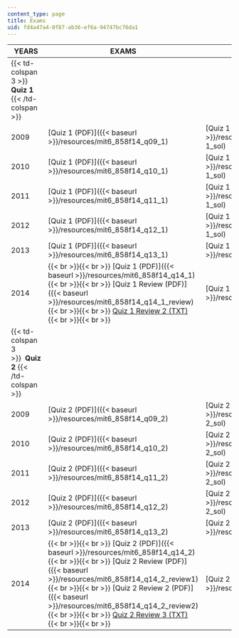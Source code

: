 ```yaml
---
content_type: page
title: Exams
uid: fd4a47a4-0f87-ab36-ef6a-94747bc76da1
---
```


| YEARS | EXAMS | SOLUTIONS |
| --- | --- | --- |
| {{< td-colspan 3 >}}  **Quiz 1** {{< /td-colspan >}} |||
| 2009 | [Quiz 1 (PDF)]({{< baseurl >}}/resources/mit6_858f14_q09_1) | [Quiz 1 Solutions (PDF)]({{< baseurl >}}/resources/mit6_858f14_q09-1_sol) |
| 2010 | [Quiz 1 (PDF)]({{< baseurl >}}/resources/mit6_858f14_q10_1) | [Quiz 1 Solutions (PDF)]({{< baseurl >}}/resources/mit6_858f14_q10-1_sol) |
| 2011 | [Quiz 1 (PDF)]({{< baseurl >}}/resources/mit6_858f14_q11_1) | [Quiz 1 Solutions (PDF)]({{< baseurl >}}/resources/mit6_858f14_q11-1_sol) |
| 2012 | [Quiz 1 (PDF)]({{< baseurl >}}/resources/mit6_858f14_q12_1) | [Quiz 1 Solutions (PDF)]({{< baseurl >}}/resources/mit6_858f14_q12-1_sol) |
| 2013 | [Quiz 1 (PDF)]({{< baseurl >}}/resources/mit6_858f14_q13_1) | [Quiz 1 Solutions (PDF)]({{< baseurl >}}/resources/mit6_858f14_q13_1_sol) |
| 2014 |  {{< br >}}{{< br >}} [Quiz 1 (PDF)]({{< baseurl >}}/resources/mit6_858f14_q14_1) {{< br >}}{{< br >}} [Quiz 1 Review (PDF)]({{< baseurl >}}/resources/mit6_858f14_q14_1_review) {{< br >}}{{< br >}} [Quiz 1 Review 2 (TXT)](./resolveuid/e94ce733d4105f8d320a9a149cab7e6e) {{< br >}}{{< br >}}  | [Quiz 1 Solutions (PDF)]({{< baseurl >}}/resources/mit6_858f14_q14_1_sol) |
| {{< td-colspan 3 >}}  **Quiz 2** {{< /td-colspan >}} |||
| 2009 | [Quiz 2 (PDF)]({{< baseurl >}}/resources/mit6_858f14_q09_2) | [Quiz 2 Solutions (PDF)]({{< baseurl >}}/resources/mit6_858f14_q09-2_sol) |
| 2010 | [Quiz 2 (PDF)]({{< baseurl >}}/resources/mit6_858f14_q10_2) | [Quiz 2 Solutions (PDF)]({{< baseurl >}}/resources/mit6_858f14_q10-2_sol) |
| 2011 | [Quiz 2 (PDF)]({{< baseurl >}}/resources/mit6_858f14_q11_2) | [Quiz 2 Solutions (PDF)]({{< baseurl >}}/resources/mit6_858f14_q11-2_sol) |
| 2012 | [Quiz 2 (PDF)]({{< baseurl >}}/resources/mit6_858f14_q12_2) | [Quiz 2 Solutions (PDF)]({{< baseurl >}}/resources/mit6_858f14_q12-2_sol) |
| 2013 | [Quiz 2 (PDF)]({{< baseurl >}}/resources/mit6_858f14_q13_2) | [Quiz 2 Solutions (PDF)]({{< baseurl >}}/resources/mit6_858f14_q13_2_sol) |
| 2014 |  {{< br >}}{{< br >}} [Quiz 2 (PDF)]({{< baseurl >}}/resources/mit6_858f14_q14_2) {{< br >}}{{< br >}} [Quiz 2 Review (PDF)]({{< baseurl >}}/resources/mit6_858f14_q14_2_review1) {{< br >}}{{< br >}} [Quiz 2 Review 2 (PDF)]({{< baseurl >}}/resources/mit6_858f14_q14_2_review2) {{< br >}}{{< br >}} [Quiz 2 Review 3 (TXT)](./resolveuid/4258dab8d45859ba3a15047796aa8c28) {{< br >}}{{< br >}}  | [Quiz 2 Solutions (PDF)]({{< baseurl >}}/resources/mit6_858f14_q14_2_sol)